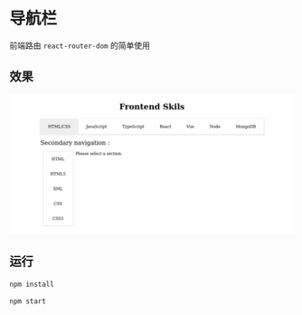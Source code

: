# 导航栏

前端路由 `react-router-dom` 的简单使用

## 效果

![效果](https://raw.githubusercontent.com/anandzhang/microproject-react/master/readme-img/navbar.png)

## 运行

```shell
npm install
```

```shell
npm start
```
